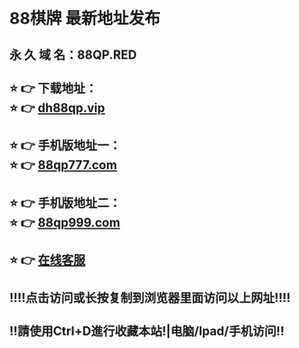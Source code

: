 # 88棋牌 最新地址发布
## 永 久 域 名：88QP.RED
## ⭐️ 👉 下载地址：<br>⭐️ 👉 <a href="http://dh88qp.vip">dh88qp.vip</a>
## ⭐️ 👉 手机版地址一：<br>⭐️ 👉 <a href="http://www.88qp777.com">88qp777.com</a>
## ⭐️ 👉 手机版地址二：<br>⭐️ 👉 <a href="http://www.88qp999.com">88qp999.com</a>
## ⭐️ 👉  <a href="https://www.88qpkf.com">在线客服</a>
## ‼️‼️点击访问或长按复制到浏览器里面访问以上网址‼️‼️
## ‼️請使用Ctrl+D進行收藏本站!|电脑/Ipad/手机访问‼️

